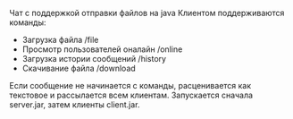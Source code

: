 Чат с поддержкой отправки файлов на java
Клиентом поддерживаются команды:
* Загрузка файла /file
* Просмотр пользователей оналайн /online
* Загрузка истории сообщений /history
* Скачивание файла /download <fileId>
  
Если сообщение не начинается с команды, расценивается как текстовое и рассылается всем клиентам.
Запускается сначала server.jar, затем клиенты client.jar.
